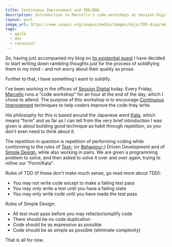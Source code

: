 ```yaml
---
title: Continuous Improvement and TDD/BDD
description: Introduction to Marcello's code workshops at Session Digital, and the principles of BDD and Simple Design.
layout: post
image_url: https://www.soapui.org/soapui/media/images/dojo/TDD-diagram_02.png
tags:
  - agile
  - dev
  - canonical
---
```


So, having just accompanied my blog on
[its existential quest](/2012/12/07/a-blogs-existential-quest/)
I have decided to start writing down rambling thoughts just for the process of solidifying them in
my mind - and not worry about their quality as prose.

Further to that, I have something I want to solidify.

I've been working in the offices of [Session Digital](http://www.sessiondigital.com/) today. Every
Friday, [Marcello](https://twitter.com/_md) runs a "code workshop" for an hour at the end of the
day, which I chose to attend. The purpose of this workshop is to encourage
[Continuous Improvement](http://en.wikipedia.org/wiki/Continual_improvement_process) techniques to
help coders improve the code they write.

His philosophy for this is based around the Japanese word [Kata](http://en.wikipedia.org/wiki/Kata),
which means "form" and as far as I can tell from the very brief introduction I was given is about
building good technique as habit through repetition, so you don't even need to think about it.

The repetition in question is repetition of performing coding while conforming to the rules of
[Test-](http://en.wikipedia.org/wiki/Test-driven_development)
(or [Behaviour-](http://en.wikipedia.org/wiki/Behavior-driven_development)) Driven Development and of
[Simple Design](http://en.wikipedia.org/wiki/Extreme_programming_practices#Simple_design), while also
working in pairs. We are given a programming problem to solve, and then asked to solve it over and
over again, trying to refine our "Form/Kata".

Rules of TDD (if these don't make much sense, go read more about TDD):

 - You may not write code except to make a failing test pass
 - You may only write a test until you have a failing state
 - You may only write code until you have made the test pass

Rules of Simple Design:

 - All test must pass before you may refactor/simplify code
 - There should be no code duplication
 - Code should be as expressive as possible
 - Code should be as simple as possible (eliminate complexity)

That is all for now.
